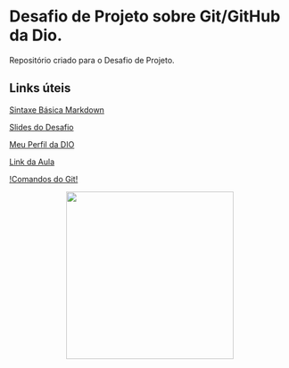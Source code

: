 # Desafio de Projeto sobre Git/GitHub da Dio.
Repositório criado para o Desafio de Projeto.

## Links úteis
[Sintaxe Básica Markdown](https://www.markdownguide.org/basic-syntax/)

[Slides do Desafio](https://github.com/MONOofficial/dio-desafio-github-primeiro-repositorio/blob/main/Introdu%C3%A7%C3%A3o%20ao%20Git%20e%20ao%20GitHub/Criando%20seu%20Primeiro%20Reposit%C3%B3rio%20no%20GitHub%20Para%20Compartilhar%20Seu%20Progresso.pptx?raw=true)

[Meu Perfil da DIO](https://web.dio.me/users/thejosevictor?tab=achievements)

[Link da Aula](https://web.dio.me/lab/criando-seu-primeiro-repositorio-no-github-para-compartilhar-seu-progresso/learning/d5854276-7461-4b80-96e3-e8b6f9b21eeb)

[!Comandos do Git!](https://comandosgit.github.io/)





<div align="center">
<img src="https://user-images.githubusercontent.com/102203391/161641730-c6b9a592-a579-4986-87b6-c274b33ff2b2.png" width="300px" />
</div>

